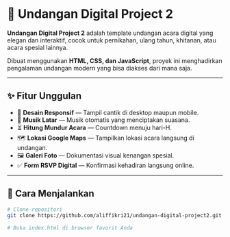 # 💌 Undangan Digital Project 2

**Undangan Digital Project 2** adalah template undangan acara digital yang elegan dan interaktif, cocok untuk pernikahan, ulang tahun, khitanan, atau acara spesial lainnya.

Dibuat menggunakan **HTML, CSS, dan JavaScript**, proyek ini menghadirkan pengalaman undangan modern yang bisa diakses dari mana saja.

---

## ✨ Fitur Unggulan

- 📱 **Desain Responsif** — Tampil cantik di desktop maupun mobile.
- 🎵 **Musik Latar** — Musik otomatis yang menciptakan suasana.
- ⏳ **Hitung Mundur Acara** — Countdown menuju hari-H.
- 🗺️ **Lokasi Google Maps** — Tampilkan lokasi acara langsung di undangan.
- 🖼️ **Galeri Foto** — Dokumentasi visual kenangan spesial.
- ✅ **Form RSVP Digital** — Konfirmasi kehadiran langsung online.

---

## 🚀 Cara Menjalankan

```bash
# Clone repositori
git clone https://github.com/aliffikri21/undangan-digital-project2.git

# Buka index.html di browser favorit Anda
